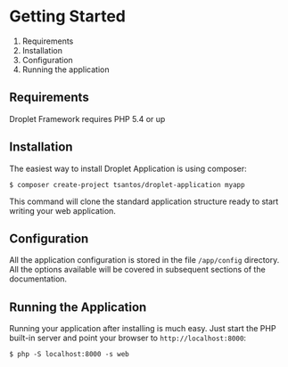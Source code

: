 Getting Started
===============

1. Requirements
2. Installation
3. Configuration
3. Running the application

Requirements
------------

Droplet Framework requires PHP 5.4 or up

Installation
------------

The easiest way to install Droplet Application is using composer:

    $ composer create-project tsantos/droplet-application myapp

This command will clone the standard application structure ready to start writing your web application.

Configuration
-------------

All the application configuration is stored in the file `/app/config` directory. All the options available will
be covered in subsequent sections of the documentation.

Running the Application
-----------------------

Running your application after installing is much easy. Just start the PHP built-in server and point
your browser to `http://localhost:8000`:

    $ php -S localhost:8000 -s web
